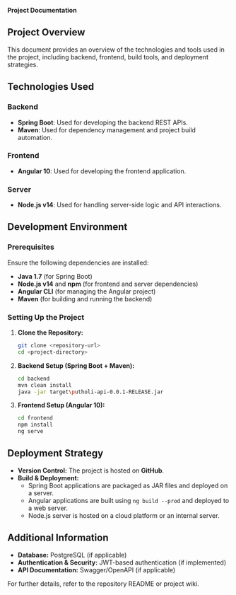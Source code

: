 **Project Documentation**

## Project Overview

This document provides an overview of the technologies and tools used in the project, including backend, frontend, build tools, and deployment strategies.

## Technologies Used

### Backend

- **Spring Boot**: Used for developing the backend REST APIs.
- **Maven**: Used for dependency management and project build automation.

### Frontend

- **Angular 10**: Used for developing the frontend application.

### Server

- **Node.js v14**: Used for handling server-side logic and API interactions.

## Development Environment

### Prerequisites

Ensure the following dependencies are installed:

- **Java 1.7** (for Spring Boot)
- **Node.js v14** and **npm** (for frontend and server dependencies)
- **Angular CLI** (for managing the Angular project)
- **Maven** (for building and running the backend)

### Setting Up the Project

1. **Clone the Repository:**

   ```sh
   git clone <repository-url>
   cd <project-directory>
   ```

2. **Backend Setup (Spring Boot + Maven):**

   ```sh
   cd backend
   mvn clean install
   java -jar target\putholi-api-0.0.1-RELEASE.jar 
   ```

3. **Frontend Setup (Angular 10):**

   ```sh
   cd frontend
   npm install
   ng serve
   ```


## Deployment Strategy

- **Version Control:** The project is hosted on **GitHub**.
- **Build & Deployment:**
  - Spring Boot applications are packaged as JAR files and deployed on a server.
  - Angular applications are built using `ng build --prod` and deployed to a web server.
  - Node.js server is hosted on a cloud platform or an internal server.

## Additional Information

- **Database:** PostgreSQL (if applicable)
- **Authentication & Security:** JWT-based authentication (if implemented)
- **API Documentation:** Swagger/OpenAPI (if applicable)

For further details, refer to the repository README or project wiki.

